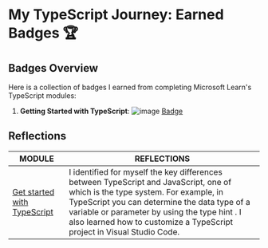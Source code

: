 # My TypeScript Journey: Earned Badges 🏆

## Badges Overview

Here is a collection of badges I earned from completing Microsoft Learn's TypeScript modules:

1. **Getting Started with TypeScript**:  ![image](https://github.com/rolling-scopes-school/ranika23-JSFE2023Q4/assets/137180140/a822ee0b-eecc-49ee-adf7-70cb66451e53) [Badge](https://learn.microsoft.com/en-us/users/ranika23-7739/achievements/vkyw5zwm)

## Reflections

| MODULE | REFLECTIONS |
| ------ | ------ |
| [Get started with TypeScript](https://learn.microsoft.com/en-us/training/modules/typescript-get-started/) | I identified for myself the key differences between TypeScript and JavaScript, one of which is the type system. For example, in TypeScript you can determine the data type of a variable or parameter by using the type hint . I also learned how to customize a TypeScript project in Visual Studio Code. |
